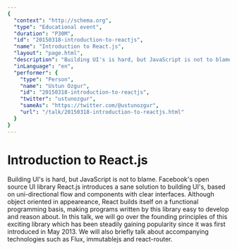 ```yaml
---
{
  "context": "http://schema.org",
  "type": "Educational event",
  "duration": "P30M",
  "id": "20150318-introduction-to-reactjs",
  "name": "Introduction to React.js",
  "layout": "page.html",
  "description": "Building UI's is hard, but JavaScript is not to blame. Facebook's open source UI library React.js introduces a sane solution to building UI's, based on uni-directional flow and components with clear interfaces. Although object oriented in appeareance, React builds itself on a functional programming basis, making programs written by this library easy to develop and reason about. In this talk, we will go over the founding principles of this exciting library which has been steadily gaining popularity since it was first introduced in May 2013. We will also briefly talk about accompanying technologies such as Flux, immutablejs and react-router.",
  "inLanguage": "en",
  "performer": {
    "type": "Person",
    "name": "Ustun Ozgur",
    "id": "20150318-introduction-to-reactjs",
    "twitter": "ustunozgur",
    "sameAs": "https://twitter.com/@ustunozgur",
    "url": "/talk/20150318-introduction-to-reactjs.html"
  }
}
---
```

# Introduction to React.js

Building UI's is hard, but JavaScript is not to blame. Facebook's open source UI library React.js introduces a sane solution to building UI's, based on uni-directional flow and components with clear interfaces. Although object oriented in appeareance, React builds itself on a functional programming basis, making programs written by this library easy to develop and reason about. In this talk, we will go over the founding principles of this exciting library which has been steadily gaining popularity since it was first introduced in May 2013. We will also briefly talk about accompanying technologies such as Flux, immutablejs and react-router.